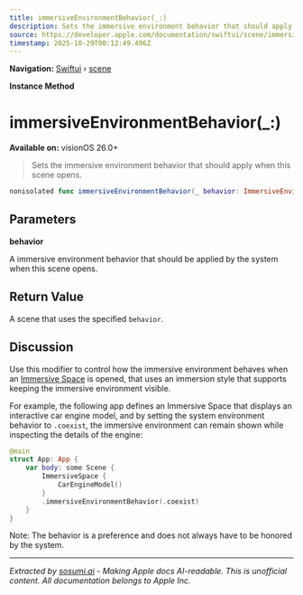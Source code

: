 ```yaml
---
title: immersiveEnvironmentBehavior(_:)
description: Sets the immersive environment behavior that should apply when this scene opens.
source: https://developer.apple.com/documentation/swiftui/scene/immersiveenvironmentbehavior(_:)
timestamp: 2025-10-29T00:12:49.496Z
---
```


**Navigation:** [Swiftui](/documentation/swiftui) › [scene](/documentation/swiftui/scene)

**Instance Method**

# immersiveEnvironmentBehavior(_:)

**Available on:** visionOS 26.0+

> Sets the immersive environment behavior that should apply when this scene opens.

```swift
nonisolated func immersiveEnvironmentBehavior(_ behavior: ImmersiveEnvironmentBehavior) -> some Scene
```

## Parameters

**behavior**

A immersive environment behavior that should be applied by the system when this scene opens.



## Return Value

A scene that uses the specified `behavior`.

## Discussion

Use this modifier to control how the immersive environment behaves when an [Immersive Space](/documentation/swiftui/immersivespace) is opened, that uses an immersion style that supports keeping the immersive environment visible.

For example, the following app defines an Immersive Space that displays an interactive car engine model, and by setting the system environment behavior to `.coexist`, the immersive environment can remain shown while inspecting the details of the engine:

```swift
@main
struct App: App {
    var body: some Scene {
        ImmersiveSpace {
            CarEngineModel()
        }
        .immersiveEnvironmentBehavior(.coexist)
    }
}
```

Note: The behavior is a preference and does not always have to be honored by the system.

---

*Extracted by [sosumi.ai](https://sosumi.ai) - Making Apple docs AI-readable.*
*This is unofficial content. All documentation belongs to Apple Inc.*
